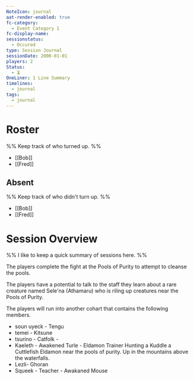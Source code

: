 ```yaml
---
NoteIcon: journal
aat-render-enabled: true
fc-category:
  - Event Category 1
fc-display-name: 
sessionstatus:
  - Occured
type: Session Journal
sessionDate: 2000-01-01
players: 2
Status:
  - ⏳
OneLiner: 1 Line Summary
timelines:
  - journal
tags:
  - journal
---
```




# Roster 

%% Keep track of who turned up. %%

- [[Bob]] 
- [[Fred]] 

## Absent

%% Keep track of who didn't turn up. %%

- [[Bob]] 
- [[Fred]] 

# Session Overview

%% I like to keep a quick summary of sessions here. %%

The players complete the fight at the Pools of Purity to attempt to cleanse the pools.

The players have a potential to talk to the staff they learn about a rare creature named Sele'na (Athamaru) who is riling up creatures near the Pools of Purity.  


The players will run into another cohart that contains the following members.

 - soun uyeck - Tengu
 - temei - Kitsune
 - tsurino - Catfolk - 
 - Kaeleth - Awakened Turle - Eldamon Trainer Hunting a Kuddle a Cuttlefish Eldamon near the pools of purity. Up in the mountains above the waterfalls.
 - Lezli- Ghoran
 - Squeek - Teacher - Awakaned Mouse


